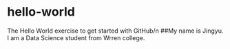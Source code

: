 # hello-world
The Hello World exercise to get started with GitHub/n
##My name is Jingyu. I am a Data Science student from Wrren college. 
